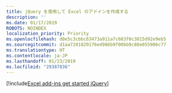 ```yaml
---
title: jQuery を使用して Excel のアドインを作成する
description: ''
ms.date: 01/17/2019
ROBOTS: NOINDEX
localization_priority: Priority
ms.openlocfilehash: d0e5c3cbbc63473a911a7c683f0c3815d92e9eb5
ms.sourcegitcommit: d1aa7201820176ed986b9f00bb9c88e055906c77
ms.translationtype: HT
ms.contentlocale: ja-JP
ms.lasthandoff: 01/23/2019
ms.locfileid: "29387836"
---
```

[!include[Excel add-ins get started jQuery](../includes/file-get-started-excel-jquery.md)]
